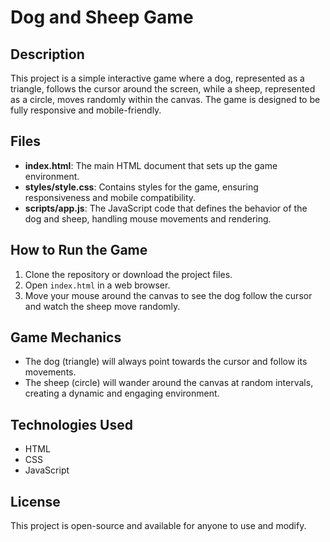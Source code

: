 # Dog and Sheep Game

## Description
This project is a simple interactive game where a dog, represented as a triangle, follows the cursor around the screen, while a sheep, represented as a circle, moves randomly within the canvas. The game is designed to be fully responsive and mobile-friendly.

## Files
- **index.html**: The main HTML document that sets up the game environment.
- **styles/style.css**: Contains styles for the game, ensuring responsiveness and mobile compatibility.
- **scripts/app.js**: The JavaScript code that defines the behavior of the dog and sheep, handling mouse movements and rendering.

## How to Run the Game
1. Clone the repository or download the project files.
2. Open `index.html` in a web browser.
3. Move your mouse around the canvas to see the dog follow the cursor and watch the sheep move randomly.

## Game Mechanics
- The dog (triangle) will always point towards the cursor and follow its movements.
- The sheep (circle) will wander around the canvas at random intervals, creating a dynamic and engaging environment.

## Technologies Used
- HTML
- CSS
- JavaScript

## License
This project is open-source and available for anyone to use and modify.